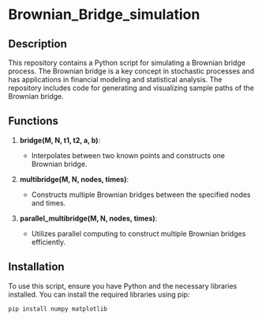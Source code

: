 # Brownian_Bridge_simulation

## Description

This repository contains a Python script for simulating a Brownian bridge process. The Brownian bridge is a key concept in stochastic processes and has applications in financial modeling and statistical analysis. The repository includes code for generating and visualizing sample paths of the Brownian bridge.

## Functions

1. **bridge(M, N, t1, t2, a, b)**:
    - Interpolates between two known points and constructs one Brownian bridge.

2. **multibridge(M, N, nodes, times)**:
    - Constructs multiple Brownian bridges between the specified nodes and times.

3. **parallel_multibridge(M, N, nodes, times)**:
    - Utilizes parallel computing to construct multiple Brownian bridges efficiently.

## Installation

To use this script, ensure you have Python and the necessary libraries installed. You can install the required libraries using pip:

```bash
pip install numpy matplotlib

